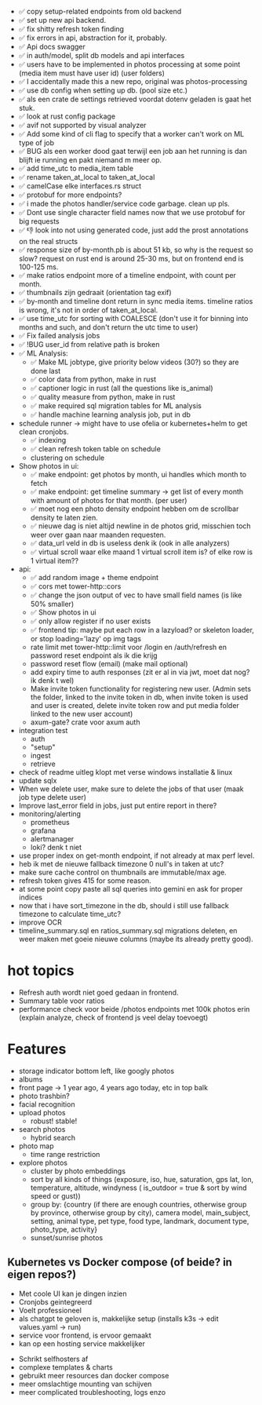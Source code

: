 * ✅ copy setup-related endpoints from old backend
* ✅ set up new api backend.
* ✅ fix shitty refresh token finding
* ✅ fix errors in api, abstraction for it, probably.
* ✅ Api docs swagger
* ✅ in auth/model, split db models and api interfaces
* ✅ users have to be implemented in photos processing at some point (media item must have user id) (user folders)
* ✅ I accidentally made this a new repo, original was photos-processing
* ✅ use db config when setting up db. (pool size etc.)
* ✅ als een crate de settings retrieved voordat dotenv geladen is gaat het stuk.
* ✅ look at rust config package
* ✅ avif not supported by visual analyzer
* ✅ Add some kind of cli flag to specify that a worker can't work on ML type of job
* ✅ BUG als een worker dood gaat terwijl een job aan het running is dan blijft ie running en pakt niemand m meer op.
* ✅ add time_utc to media_item table
* ✅ rename taken_at_local to taken_at_local
* ✅ camelCase elke interfaces.rs struct
* ✅ protobuf for more endpoints?
* ✅ i made the photos handler/service code garbage. clean up pls.
* ✅ Dont use single character field names now that we use protobuf for big requests
* ✅ 👎 look into not using generated code, just add the prost annotations on the real structs
* ✅ response size of by-month.pb is about 51 kb, so why is the request so slow? request on rust end is around 25-30 ms,
  but on frontend end is 100-125 ms.
* ✅ make ratios endpoint more of a timeline endpoint, with count per month.
* ✅ thumbnails zijn gedraait (orientation tag exif)
* ✅ by-month and timeline dont return in sync media items. timeline ratios is wrong, it's not in order of
  taken_at_local.
* ✅ use time_utc for sorting with COALESCE (don't use it for binning into months and such, and don't return the utc time
  to user)
* ✅ Fix failed analysis jobs
* ✅ !BUG user_id from relative path is broken
* ✅ ML Analysis:
    * ✅ Make ML jobtype, give priority below videos (30?) so they are done last
    * ✅ color data from python, make in rust
    * ✅ captioner logic in rust (all the questions like is_animal)
    * ✅ quality measure from python, make in rust
    * ✅ make required sql migration tables for ML analysis
    * ✅ handle machine learning analysis job, put in db
* schedule runner -> might have to use ofelia or kubernetes+helm to get clean cronjobs.
    * ✅ indexing
    * ✅ clean refresh token table on schedule
    * clustering on schedule
* Show photos in ui:
    * ✅ make endpoint: get photos by month, ui handles which month to fetch
    * ✅ make endpoint: get timeline summary -> get list of every month with amount of photos for that month. (per user)
    * ✅ moet nog een photo density endpoint hebben om de scrollbar density te laten zien.
    * ✅ nieuwe dag is niet altijd newline in de photos grid, misschien toch weer over gaan naar maanden requesten.
    * ✅ data_url veld in db is useless denk ik (ook in alle analyzers)
    * ✅ virtual scroll waar elke maand 1 virtual scroll item is? of elke row is 1 virtual item??
* api:
    * ✅ add random image + theme endpoint
    * ✅ cors met tower-http::cors
    * ✅ change the json output of vec<photo> to have small field names (is like 50% smaller)
    * ✅ Show photos in ui
    * ✅ only allow register if no user exists
    * ✅ frontend tip: maybe put each row in a lazyload? or skeleton loader, or stop loading='lazy' op img tags
    * rate limit met tower-http::limit voor /login en /auth/refresh en password reset endpoint als ik die krijg
    * password reset flow (email) (make mail optional)
    * add expiry time to auth responses (zit er al in via jwt, moet dat nog? ik denk t wel)
    * Make invite token functionality for registering new user. (Admin sets the folder, linked to the invite token in
      db, when invite token is used and user is created, delete invite token row and put media folder linked to the new
      user account)
    * axum-gate? crate voor axum auth
* integration test
    * auth
    * "setup"
    * ingest
    * retrieve
* check of readme uitleg klopt met verse windows installatie & linux
* update sqlx
* When we delete user, make sure to delete the jobs of that user (maak job type delete user)
* Improve last_error field in jobs, just put entire report in there?
* monitoring/alerting
    * prometheus
    * grafana
    * alertmanager
    * loki? denk t niet
* use proper index on get-month endpoint, if not already at max perf level.
* heb ik met de nieuwe fallback timezone 0 null's in taken at utc?
* make sure cache control on thumbnails are immutable/max age.
* refresh token gives 415 for some reason.
* at some point copy paste all sql queries into gemini en ask for proper indices
* now that i have sort_timezone in the db, should i still use fallback timezone to calculate time_utc?
* improve OCR
* timeline_summary.sql en ratios_summary.sql migrations deleten, en weer maken met goeie nieuwe columns (maybe its already pretty good).

# hot topics

* Refresh auth wordt niet goed gedaan in frontend.
* Summary table voor ratios
* performance check voor beide /photos endpoints met 100k photos erin (explain analyze, check of frontend js veel delay
  toevoegt)

# Features

* storage indicator bottom left, like googly photos
* albums
* front page -> 1 year ago, 4 years ago today, etc in top balk
* photo trashbin?
* facial recognition
* upload photos
  * robust! stable!
* search photos
  * hybrid search
* photo map
  * time range restriction
* explore photos
    * cluster by photo embeddings
    * sort by all kinds of things (exposure, iso, hue, saturation, gps lat, lon, temperature, altitude, windyness (
      is_outdoor = true & sort by wind speed or gust))
    * group by: {country (if there are enough countries, otherwise group by province, otherwise group by city), camera
      model, main_subject, setting, animal type, pet type, food type, landmark, document type, photo_type, activity}
    * sunset/sunrise photos

## Kubernetes vs Docker compose (of beide? in eigen repos?)

+ Met coole UI kan je dingen inzien
+ Cronjobs geintegreerd
+ Voelt professioneel
+ als chatgpt te geloven is, makkelijke setup (installs k3s -> edit values.yaml -> run)
+ service voor frontend, is ervoor gemaakt
+ kan op een hosting service makkelijker

- Schrikt selfhosters af
- complexe templates & charts
- gebruikt meer resources dan docker compose
- meer omslachtige mounting van schijven
- meer complicated troubleshooting, logs enzo
